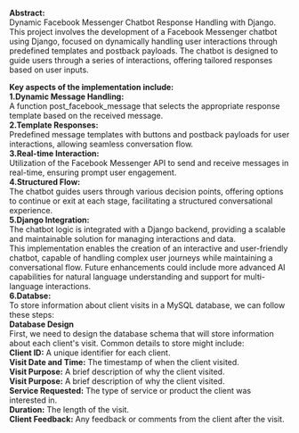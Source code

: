 **Abstract:** <br>Dynamic Facebook Messenger Chatbot Response Handling with Django.<br>
This project involves the development of a Facebook Messenger chatbot using Django, focused on dynamically handling user interactions through predefined templates and postback payloads. The chatbot is designed to guide users through a series of interactions, offering tailored responses based on user inputs. <br>

**Key aspects of the implementation include:**<br>
**1.Dynamic Message Handling:** <br>A function post_facebook_message that selects the appropriate response template based on the received message.<br>
**2.Template Responses:**<br> Predefined message templates with buttons and postback payloads for user interactions, allowing seamless conversation flow.<br>
**3.Real-time Interaction:**<br> Utilization of the Facebook Messenger API to send and receive messages in real-time, ensuring prompt user engagement.<br>
**4.Structured Flow:**<br> The chatbot guides users through various decision points, offering options to continue or exit at each stage, facilitating a structured conversational experience.<br>
**5.Django Integration:**<br>The chatbot logic is integrated with a Django backend, providing a scalable and maintainable solution for managing interactions and data.<br>
This implementation enables the creation of an interactive and user-friendly chatbot, capable of handling complex user journeys while maintaining a conversational flow. Future enhancements could include more advanced AI capabilities for natural language understanding and support for multi-language interactions.<br>
**6.Databse:**<br>To store information about client visits in a MySQL database, we can follow these steps:<br>
**Database Design**<br>
 First, we need to design the database schema that will store information about each client's visit. Common details to store might include:<br>
**Client ID:** A unique identifier for each client.<br>
**Visit Date and Time:** The timestamp of when the client visited.<br>
**Visit Purpose:** A brief description of why the client visited.<br>
**Visit Purpose:** A brief description of why the client visited.<br>
**Service Requested:** The type of service or product the client was interested in.<br>
**Duration:** The length of the visit.<br>
**Client Feedback:** Any feedback or comments from the client after the visit.<br>
